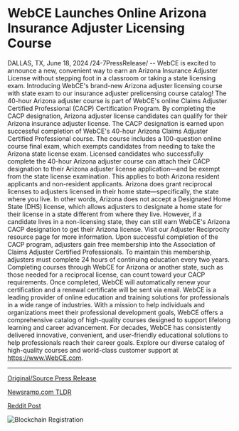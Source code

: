 # WebCE Launches Online Arizona Insurance Adjuster Licensing Course

DALLAS, TX, June 18, 2024 /24-7PressRelease/ -- WebCE is excited to announce a new, convenient way to earn an Arizona Insurance Adjuster License without stepping foot in a classroom or taking a state licensing exam.   Introducing WebCE's brand-new Arizona adjuster licensing course with state exam to our insurance adjuster prelicensing course catalog! The 40-hour Arizona adjuster course is part of WebCE's online Claims Adjuster Certified Professional (CACP) Certification Program. By completing the CACP designation, Arizona adjuster license candidates can qualify for their Arizona insurance adjuster license.   The CACP designation is earned upon successful completion of WebCE's 40-hour Arizona Claims Adjuster Certified Professional course. The course includes a 100-question online course final exam, which exempts candidates from needing to take the Arizona state license exam.   Licensed candidates who successfully complete the 40-hour Arizona adjuster course can attach their CACP designation to their Arizona adjuster license application—and be exempt from the state license examination. This applies to both Arizona resident applicants and non-resident applicants.   Arizona does grant reciprocal licenses to adjusters licensed in their home state—specifically, the state where you live. In other words, Arizona does not accept a Designated Home State (DHS) license, which allows adjusters to designate a home state for their license in a state different from where they live. However, if a candidate lives in a non-licensing state, they can still earn WebCE's Arizona CACP designation to get their Arizona license. Visit our Adjuster Reciprocity resource page for more information.   Upon successful completion of the CACP program, adjusters gain free membership into the Association of Claims Adjuster Certified Professionals. To maintain this membership, adjusters must complete 24 hours of continuing education every two years. Completing courses through WebCE for Arizona or another state, such as those needed for a reciprocal license, can count toward your CACP requirements. Once completed, WebCE will automatically renew your certification and a renewal certificate will be sent via email.  WebCE is a leading provider of online education and training solutions for professionals in a wide range of industries. With a mission to help individuals and organizations meet their professional development goals, WebCE offers a comprehensive catalog of high-quality courses designed to support lifelong learning and career advancement. For decades, WebCE has consistently delivered innovative, convenient, and user-friendly educational solutions to help professionals reach their career goals. Explore our diverse catalog of high-quality courses and world-class customer support at https://www.WebCE.com. 

---

[Original/Source Press Release](https://www.24-7pressrelease.com/press-release/511767/webce-launches-online-arizona-insurance-adjuster-licensing-course)
                    

[Newsramp.com TLDR](None) 



[Reddit Post](https://www.reddit.com/r/newsramp/comments/1dikopx/webce_introduces_online_course_for_arizona/) 



![Blockchain Registration](https://cdn.newsramp.app/24-7PressRelease/qrcode/246/18/norat9jd.webp)